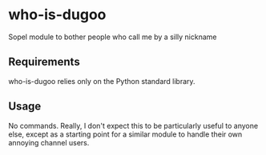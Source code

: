 # who-is-dugoo
Sopel module to bother people who call me by a silly nickname

## Requirements
who-is-dugoo relies only on the Python standard library.

## Usage
No commands. Really, I don't expect this to be particularly useful to anyone
else, except as a starting point for a similar module to handle their own
annoying channel users.
